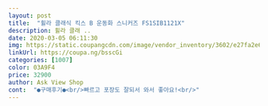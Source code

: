 ```yaml
---
layout: post 
title:  "휠라 클래식 킥스 B 운동화 스니커즈 FS1SIB1121X" 
description: 휠라 클래 ..
date: 2020-03-05 06:11:30 
img: https://static.coupangcdn.com/image/vendor_inventory/3602/e27fa2e62302d0161f4a5c3057f372387e3a54b6a6f660477d61e1702d0d.jpg 
linkUrl: https://coupa.ng/bsscGi 
categories: [1007] 
color: 03A9F4 
price: 32900 
author: Ask View Shop 
cont:  "●구매후기●<br/>빠르고 포장도 잘되서 와서 좋아요!<br/>" 
---
```

